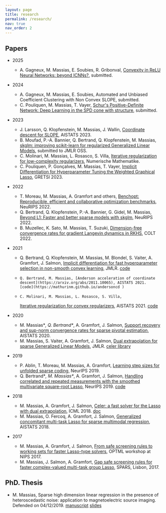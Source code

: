 ```yaml
---
layout: page
title: research
permalink: /research/
nav: true
nav_order: 2
---
```


## Papers
- 2025
    - A. Gagneux, M. Massias, E. Soubies, R. Gribonval, [Convexity in ReLU Neural Networks: beyond ICNNs?](https://arxiv.org/abs/2501.03017), submitted.

- 2024
    - A. Gagneux, M. Massias, E. Soubies, Automated and Unbiased Coefficient Clustering with Non Convex SLOPE, submitted.
    - C. Pouliquen, M. Massias, T. Vayer, [Schur's Positive-Definite Network: Deep Learning in the SPD cone with structure](https://arxiv.org/abs/2406.09023), submitted.
- 2023
    - J. Larsson, Q. Klopfenstein, M. Massias, J. Wallin, [Coordinate descent for SLOPE](https://arxiv.org/abs/2210.14780), AISTATS 2023.
    - B. Moufad, P.-A. Bannier, Q. Bertrand, Q. Klopfenstein, M. Massias, [skglm: improving scikit-learn for regularized Generalized Linear Models](/assets/pdf/skglm_mloss.pdf), submitted to JMLR OSS.
    - C. Molinari, M. Massias, L. Rosasco, S. Villa, [Iterative regularization for low-complexity regularizers](https://arxiv.org/abs/2202.00420), Numerische Mathematike.
    - C. Pouliquen, P. Gonçalves, M. Massias, T. Vayer, [Implicit Differentiation for Hyperparameter Tuning the Weighted Graphical Lasso](https://arxiv.org/abs/2307.02130), GRETSI 2023.

- 2022
    - T. Moreau, M. Massias, A. Gramfort and others, [Benchopt: Reproducible, efficient and collaborative optimization benchmarks](https://arxiv.org/abs/2206.13424), NeuRIPS 2022.
    - Q. Bertrand, Q. Klopfenstein, P.-A. Bannier, G. Gidel, M. Massias, [Beyond L1: Faster and better sparse models with skglm](https://arxiv.org/abs/2204.07826), NeuRIPS 2022.
    - B. Muzellec, K. Sato, M. Massias, T. Suzuki, [Dimension-free convergence rates for gradient Langevin dynamics in RKHS](https://arxiv.org/abs/2003.00306), COLT 2022.


- 2021
    -    Q. Bertrand, Q. Klopfenstein, M. Massias, M. Blondel, S. Vaiter, A. Gramfort, J. Salmon,
        [Implicit differentiation for fast hyperparameter selection in non-smooth convex learning](https://arxiv.org/abs/2105.01637), JMLR.
        [code](https://github.com/QB3/sparse-ho)
    -     Q. Bertrand, M. Massias, [Anderson acceleration of coordinate descent](https://arxiv.org/abs/2011.10065), AISTATS 2021. [code](https://mathurinm.github.io/andersoncd )
    -     C. Molinari, M. Massias, L. Rosasco, S. Villa,
        [Iterative regularization for convex regularizers](https://arxiv.org/abs/2006.09859), AISTATS 2021. [code](https://LCSL.github.io/iterreg)

- 2020
    -    M. Massias\**, Q. Bertrand\**, A. Gramfort, J. Salmon,
        [Support recovery and sup-norm convergence rates for sparse pivotal estimation](https://arxiv.org/abs/2001.05401), AISTATS 2020.
    -   M. Massias, S. Vaiter, A. Gramfort, J. Salmon,
        [Dual extrapolation for sparse Generalized Linear Models](https://jmlr.org/papers/v21/19-587.html), JMLR. [celer library](https://github.com/mathurinm/celer)

- 2019
    -   P. Ablin, T. Moreau, M. Massias, A. Gramfort,
        [Learning step sizes for unfolded sparse coding](https://arxiv.org/abs/1905.11071), NeurIPS 2019.
    -   Q. Bertrand\**, M. Massias\**, A. Gramfort, J. Salmon,
        [Handling correlated and repeated measurements with the smoothed multivariate square-root Lasso](https://arxiv.org/abs/1902.02509), NeurIPS 2019.
        [code](https://github.com/QBE/clar)

- 2018
    -    M. Massias, A. Gramfort, J. Salmon,
        [Celer: a fast solver for the Lasso with dual extrapolation](http://proceedings.mlr.press/v80/massias18a.html),
        ICML 2018.
        [doc](https://mathurinm.github.io/celer/)
    -    M. Massias, O. Fercoq, A. Gramfort, J. Salmon,
        [Generalized concomitant multi-task Lasso for sparse multimodal regression](http://proceedings.mlr.press/v84/massias18a.html),
        AISTATS 2018.

- 2017
    -    M. Massias, A. Gramfort, J. Salmon,
        [From safe screening rules to working sets for faster Lasso-type solvers](https://arxiv.org/abs/1703.07285),
        OPTML workshop at NIPS 2017.
    -    M. Massias, J. Salmon, A. Gramfort,
        [Gap safe screening rules for faster complex-valued multi-task group Lasso](http://spars2017.lx.it.pt/index_files/papers/SPARS2017_Paper_77.pdf),
        SPARS, Lisbon, 2017.

## PhD. Thesis
- M. Massias, Sparse high dimension linear regression in the presence of heteroscedastic noise: application to magnetoelectric source imaging. Defended on 04/12/2019.
[manuscript](https://tel.archives-ouvertes.fr/tel-02401628)
[slides](/assets/pdf/slides_defense.pdf )


<!-- ## Relevant slides
-    [./assets/pdf/cirm_mathurin.pdf Dual extrapolation], 09032020, Optimization for Machine Learning workshop at CIRM, Luminy.
-    [./assets/pdf/bounds_aistats20_slides.pdf LCSL group meeting], 23012020, Università di Genova.
-    [./assets/pdf/slides_defense.pdf PhD Defense], 04122019, Inria.
-    [./assets/pdf/AIP2019.pdf
        Dual extrapolation for sparse Generalized Linear Models],
        09072019, Applied Inverse Problems conference, Grenoble.
-    [./assets/pdf/uw_mm.pdf
        Celer: fast solver for the Lasso with dual extrapolation],
        11052018, Statistics Seminar at University of Washington.
-    [https://goo.gl/hZRwqi
        Generalized concomitant multi-task Lasso for sparse multimodal regression],
        20102017, Journées GDR MOA MIA (Bordeaux).
        Also presented at PGMO days 2017, Saclay.
-    [https://goo.gl/wACD2h Résolution rapide de problèmes de type Lasso: des règles de safe screening aux working sets] (in French), 05092017, GRETSI.
        Also presented at JDSE 2017 (best presentation award).
-    [https://goo.gl/8m0a8s Faster solvers for sparse multi-task problems], 20032017, IAP (Paris).
        Also presented at CMStats 2017, London. -->
